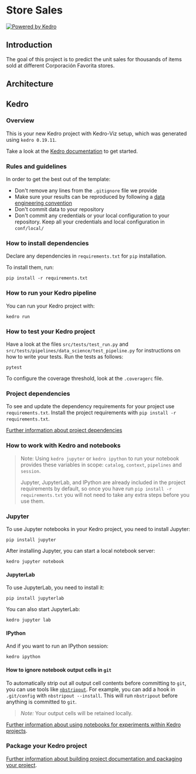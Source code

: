 # Store Sales

[![Powered by Kedro](https://img.shields.io/badge/powered_by-kedro-ffc900?logo=kedro)](https://kedro.org)

## Introduction

The goal of this project is to predict the unit sales for thousands of items sold at different Corporación Favorita stores.

## Architecture

## Kedro

### Overview

This is your new Kedro project with Kedro-Viz setup, which was generated using `kedro 0.19.11`.

Take a look at the [Kedro documentation](https://docs.kedro.org) to get started.

### Rules and guidelines

In order to get the best out of the template:

* Don't remove any lines from the `.gitignore` file we provide
* Make sure your results can be reproduced by following a [data engineering convention](https://docs.kedro.org/en/stable/faq/faq.html#what-is-data-engineering-convention)
* Don't commit data to your repository
* Don't commit any credentials or your local configuration to your repository. Keep all your credentials and local configuration in `conf/local/`

### How to install dependencies

Declare any dependencies in `requirements.txt` for `pip` installation.

To install them, run:

```
pip install -r requirements.txt
```

### How to run your Kedro pipeline

You can run your Kedro project with:

```
kedro run
```

### How to test your Kedro project

Have a look at the files `src/tests/test_run.py` and `src/tests/pipelines/data_science/test_pipeline.py` for instructions on how to write your tests. Run the tests as follows:

```
pytest
```

To configure the coverage threshold, look at the `.coveragerc` file.

### Project dependencies

To see and update the dependency requirements for your project use `requirements.txt`. Install the project requirements with `pip install -r requirements.txt`.

[Further information about project dependencies](https://docs.kedro.org/en/stable/kedro_project_setup/dependencies.html#project-specific-dependencies)

### How to work with Kedro and notebooks

> Note: Using `kedro jupyter` or `kedro ipython` to run your notebook provides these variables in scope: `catalog`, `context`, `pipelines` and `session`.
>
> Jupyter, JupyterLab, and IPython are already included in the project requirements by default, so once you have run `pip install -r requirements.txt` you will not need to take any extra steps before you use them.

### Jupyter
To use Jupyter notebooks in your Kedro project, you need to install Jupyter:

```
pip install jupyter
```

After installing Jupyter, you can start a local notebook server:

```
kedro jupyter notebook
```

#### JupyterLab
To use JupyterLab, you need to install it:

```
pip install jupyterlab
```

You can also start JupyterLab:

```
kedro jupyter lab
```

#### IPython
And if you want to run an IPython session:

```
kedro ipython
```

#### How to ignore notebook output cells in `git`
To automatically strip out all output cell contents before committing to `git`, you can use tools like [`nbstripout`](https://github.com/kynan/nbstripout). For example, you can add a hook in `.git/config` with `nbstripout --install`. This will run `nbstripout` before anything is committed to `git`.

> *Note:* Your output cells will be retained locally.

[Further information about using notebooks for experiments within Kedro projects](https://docs.kedro.org/en/develop/notebooks_and_ipython/kedro_and_notebooks.html).
### Package your Kedro project

[Further information about building project documentation and packaging your project](https://docs.kedro.org/en/stable/tutorial/package_a_project.html).

